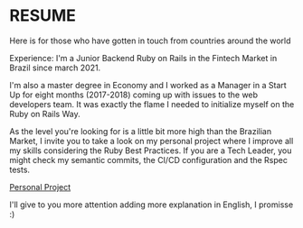 # RESUME
Here is for those who have gotten in touch from countries around the world

Experience: I'm a Junior Backend Ruby on Rails in the Fintech Market in Brazil since march 2021.

I'm also a master degree in Economy and I worked as a Manager in a Start Up for eight months (2017-2018) coming up with issues to the web developers team. It was exactly the flame I needed to initialize myself on the Ruby on Rails Way.

As the level you're looking for is a little bit more high than the Brazilian Market, I invite you to take a look on my personal project where I improve all my skills considering the Ruby Best Practices.
If you are a Tech Leader, you might check my semantic commits, the CI/CD configuration and the Rspec tests.

[Personal Project](https://github.com/Pauloparakleto/hiring)

I'll give to you more attention adding more explanation in English, I promisse :)

